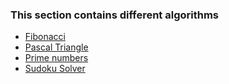 ### This section contains different algorithms 

* [Fibonacci](https://github.com/malombardi/python_tests/blob/develop/algorithms/Fibonacci.ipynb)
* [Pascal Triangle](https://github.com/malombardi/python_tests/blob/develop/algorithms/PasacalTriangle.ipynb)
* [Prime numbers](https://github.com/malombardi/python_tests/blob/develop/algorithms/Primes.ipynb)
* [Sudoku Solver](https://github.com/malombardi/python_tests/blob/develop/algorithms/SudokuSolver.ipynb)
